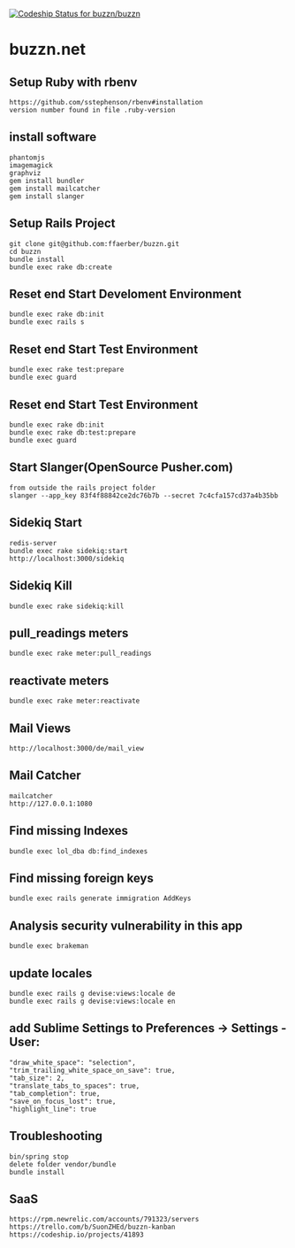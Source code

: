 [ ![Codeship Status for buzzn/buzzn](https://codeship.io/projects/9ea4e2c0-381a-0132-1daa-26b918746a8c/status)](https://codeship.io/projects/41893)

# buzzn.net

## Setup Ruby with rbenv
    https://github.com/sstephenson/rbenv#installation
    version number found in file .ruby-version

## install software
    phantomjs
    imagemagick
    graphviz
    gem install bundler
    gem install mailcatcher
    gem install slanger

## Setup Rails Project
    git clone git@github.com:ffaerber/buzzn.git
    cd buzzn
    bundle install
    bundle exec rake db:create

## Reset end Start Develoment Environment
    bundle exec rake db:init
    bundle exec rails s

## Reset end Start Test Environment
    bundle exec rake test:prepare
    bundle exec guard

## Reset end Start Test Environment
    bundle exec rake db:init
    bundle exec rake db:test:prepare
    bundle exec guard

## Start Slanger(OpenSource Pusher.com)
    from outside the rails project folder
    slanger --app_key 83f4f88842ce2dc76b7b --secret 7c4cfa157cd37a4b35bb

## Sidekiq Start
    redis-server
    bundle exec rake sidekiq:start
    http://localhost:3000/sidekiq

## Sidekiq Kill
    bundle exec rake sidekiq:kill

## pull_readings meters
    bundle exec rake meter:pull_readings

## reactivate meters
    bundle exec rake meter:reactivate

## Mail Views
    http://localhost:3000/de/mail_view

## Mail Catcher
    mailcatcher
    http://127.0.0.1:1080

## Find missing Indexes
    bundle exec lol_dba db:find_indexes

## Find missing foreign keys
    bundle exec rails generate immigration AddKeys

## Analysis security vulnerability in this app
    bundle exec brakeman

## update locales
    bundle exec rails g devise:views:locale de
    bundle exec rails g devise:views:locale en

## add Sublime Settings to Preferences -> Settings - User:
    "draw_white_space": "selection",
    "trim_trailing_white_space_on_save": true,
    "tab_size": 2,
    "translate_tabs_to_spaces": true,
    "tab_completion": true,
    "save_on_focus_lost": true,
    "highlight_line": true

## Troubleshooting
    bin/spring stop
    delete folder vendor/bundle
    bundle install

## SaaS
    https://rpm.newrelic.com/accounts/791323/servers
    https://trello.com/b/SuonZHEd/buzzn-kanban
    https://codeship.io/projects/41893



